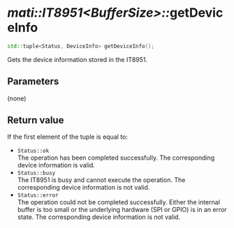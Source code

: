 # _mati::IT8951\<BufferSize\>::_**getDeviceInfo**

```cpp
std::tuple<Status, DeviceInfo> getDeviceInfo();
```

Gets the device information stored in the IT8951.

## Parameters

(none)

## Return value

If the first element of the tuple is equal to:
 - `Status::ok`  
 The operation has been completed successfully. The corresponding device information is valid.
 - `Status::busy`  
 The IT8951 is busy and cannot execute the operation. The corresponding device information is not valid.
 - `Status::error`  
 The operation could not be completed successfully. Either the internal buffer is too small or the underlying hardware (SPI or GPIO) is in an error state. The corresponding device information is not valid.